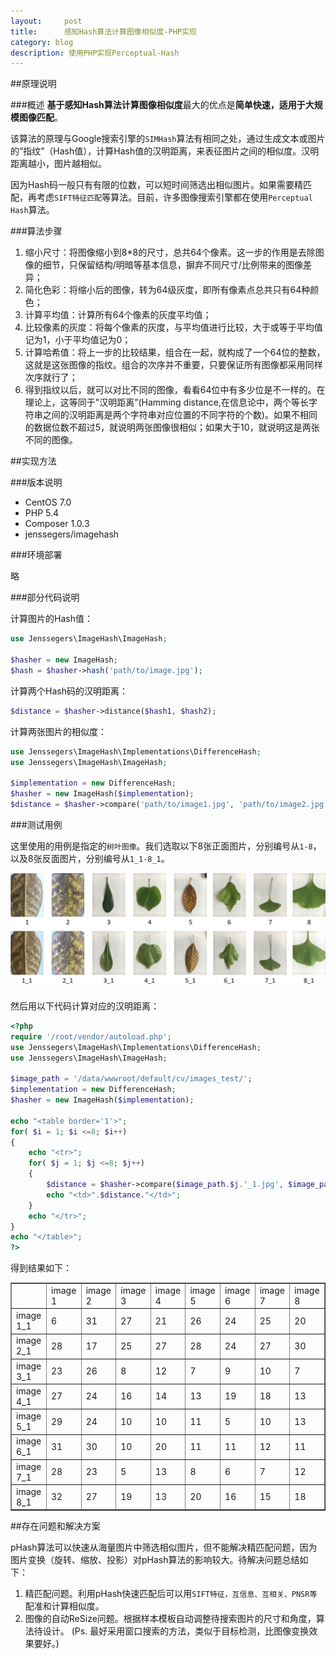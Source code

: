 ```yaml
---
layout:     post
title:      感知Hash算法计算图像相似度-PHP实现
category: blog
description: 使用PHP实现Perceptual-Hash
---
```


##原理说明

###概述
**基于感知Hash算法计算图像相似度**最大的优点是**简单快速，适用于大规模图像匹配**。 

该算法的原理与Google搜索引擎的`SIMHash`算法有相同之处，通过生成文本或图片的“指纹”（Hash值），计算Hash值的汉明距离，来表征图片之间的相似度。汉明距离越小，图片越相似。

因为Hash码一般只有有限的位数，可以短时间筛选出相似图片。如果需要精匹配，再考虑`SIFT特征匹配`等算法。目前，许多图像搜索引擎都在使用`Perceptual Hash`算法。

###算法步骤

1. 缩小尺寸：将图像缩小到8*8的尺寸，总共64个像素。这一步的作用是去除图像的细节，只保留结构/明暗等基本信息，摒弃不同尺寸/比例带来的图像差异； 
2. 简化色彩：将缩小后的图像，转为64级灰度，即所有像素点总共只有64种颜色； 
3. 计算平均值：计算所有64个像素的灰度平均值； 
4. 比较像素的灰度：将每个像素的灰度，与平均值进行比较，大于或等于平均值记为1，小于平均值记为0； 
5. 计算哈希值：将上一步的比较结果，组合在一起，就构成了一个64位的整数，这就是这张图像的指纹。组合的次序并不重要，只要保证所有图像都采用同样次序就行了； 
6. 得到指纹以后，就可以对比不同的图像，看看64位中有多少位是不一样的。在理论上，这等同于"汉明距离”(Hamming distance,在信息论中，两个等长字符串之间的汉明距离是两个字符串对应位置的不同字符的个数)。如果不相同的数据位数不超过5，就说明两张图像很相似；如果大于10，就说明这是两张不同的图像。 

##实现方法

###版本说明

* CentOS 7.0
* PHP 5.4
* Composer 1.0.3
* jenssegers/imagehash

###环境部署

略

###部分代码说明

计算图片的Hash值：

``` php
use Jenssegers\ImageHash\ImageHash;

$hasher = new ImageHash;
$hash = $hasher->hash('path/to/image.jpg');
```

计算两个Hash码的汉明距离：

``` php
$distance = $hasher->distance($hash1, $hash2);
```

计算两张图片的相似度：

``` php
use Jenssegers\ImageHash\Implementations\DifferenceHash;
use Jenssegers\ImageHash\ImageHash;

$implementation = new DifferenceHash;
$hasher = new ImageHash($implementation);
$distance = $hasher->compare('path/to/image1.jpg', 'path/to/image2.jpg');
```


###测试用例

这里使用的用例是指定的`树叶图像`。我们选取以下8张正面图片，分别编号从`1-8`，以及8张反面图片，分别编号从`1_1-8_1`。

![Git Bash](/images/图片1.png)

然后用以下代码计算对应的汉明距离：

``` php
<?php
require '/root/vendor/autoload.php';
use Jenssegers\ImageHash\Implementations\DifferenceHash;
use Jenssegers\ImageHash\ImageHash;

$image_path = '/data/wwwroot/default/cv/images_test/';
$implementation = new DifferenceHash;
$hasher = new ImageHash($implementation);

echo "<table border='1'>";
for( $i = 1; $i <=8; $i++)
{
    echo "<tr>";
    for( $j = 1; $j <=8; $j++)
    {
        $distance = $hasher->compare($image_path.$j.'_1.jpg', $image_path.$i.'.jpg');
        echo "<td>".$distance."</td>";
    }
    echo "</tr>";
}
echo "</table>";
?>

```

得到结果如下：
<table border='1'><tr><td></td><td>image 1</td><td>image 2</td><td>image 3</td><td>image 4</td><td>image 5</td><td>image 6</td><td>image 7</td><td>image 8</td></tr><tr><td>image 1_1</td><td>6</td><td>31</td><td>27</td><td>21</td><td>26</td><td>24</td><td>25</td><td>20</td></tr><tr><td>image 2_1</td><td>28</td><td>17</td><td>25</td><td>27</td><td>28</td><td>24</td><td>27</td><td>30</td></tr><tr><td>image 3_1</td><td>23</td><td>26</td><td>8</td><td>12</td><td>7</td><td>9</td><td>10</td><td>7</td></tr><tr><td>image 4_1</td><td>27</td><td>24</td><td>16</td><td>14</td><td>13</td><td>19</td><td>18</td><td>13</td></tr><tr><td>image 5_1</td><td>29</td><td>24</td><td>10</td><td>10</td><td>11</td><td>5</td><td>10</td><td>13</td></tr><tr><td>image 6_1</td><td>31</td><td>30</td><td>10</td><td>20</td><td>11</td><td>11</td><td>12</td><td>11</td></tr><tr><td>image 7_1</td><td>28</td><td>23</td><td>5</td><td>13</td><td>8</td><td>6</td><td>7</td><td>12</td></tr><tr><td>image 8_1</td><td>32</td><td>27</td><td>19</td><td>13</td><td>20</td><td>16</td><td>15</td><td>18</td></tr></table>

##存在问题和解决方案

pHash算法可以快速从海量图片中筛选相似图片，但不能解决精匹配问题，因为图片变换（旋转、缩放、投影）对pHash算法的影响较大。待解决问题总结如下：

1. 精匹配问题。利用pHash快速匹配后可以用`SIFT特征，互信息、互相关、PNSR等`配准和计算相似度。
2. 图像的自动ReSize问题。根据样本模板自动调整待搜索图片的尺寸和角度，算法待设计。 (Ps. 最好采用窗口搜索的方法，类似于目标检测，比图像变换效果要好。)


